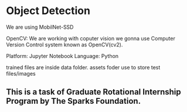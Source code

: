 # Object Detection 

We are using MobilNet-SSD


OpenCV: We are working with coputer vision
we gonna use Computer Version Control system known as OpenCV(cv2).


Platform: Jupyter Notebook
Language: Python

trained files are inside data folder. 
assets foder use to store test files/images


## This is a task of Graduate Rotational Internship Program by The Sparks Foundation.
